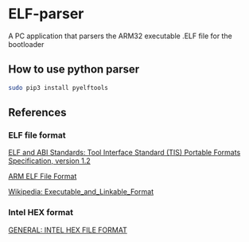 # ELF-parser
A PC application that parsers the ARM32 executable .ELF file for the bootloader

## How to use python parser
```bash
sudo pip3 install pyelftools
```

## References
### ELF file format
[ELF and ABI Standards: Tool Interface Standard (TIS) Portable Formats Specification, version 1.2](https://refspecs.linuxfoundation.org/elf/elf.pdf)

[ARM ELF File Format](http://infocenter.arm.com/help/topic/com.arm.doc.dui0101a/DUI0101A_Elf.pdf)

[Wikipedia: Executable_and_Linkable_Format](https://en.wikipedia.org/wiki/Executable_and_Linkable_Format)

### Intel HEX format
[GENERAL: INTEL HEX FILE FORMAT](http://www.keil.com/support/docs/1584/)
